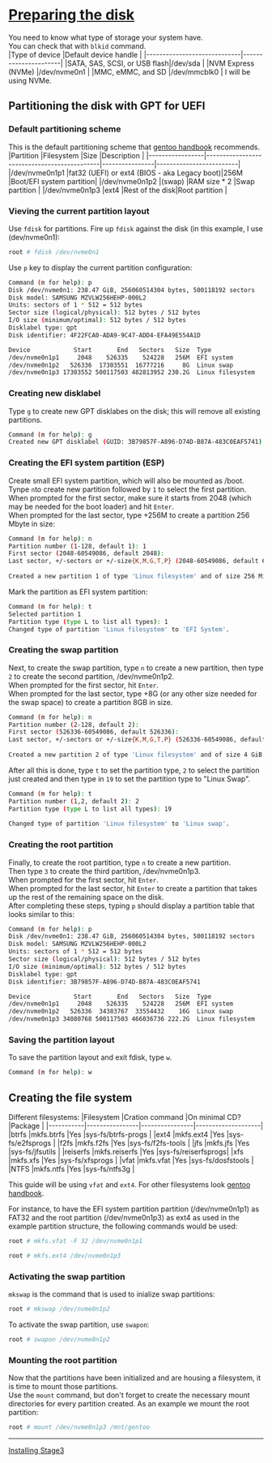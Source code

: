 # [Preparing the disk](https://wiki.gentoo.org/wiki/Handbook:AMD64/Installation/Disks)
You need to know what type of storage your system have.  
You can check that with `blkid` command.  
|Type of device               |Default device handle |
|-----------------------------|----------------------|
|SATA, SAS, SCSI, or USB flash|/dev/sda              |
|NVM Express (NVMe)           |/dev/nvme0n1          |
|MMC, eMMC, and SD            |/dev/mmcblk0          |
I will be using NVMe.  
    
## Partitioning the disk with GPT for UEFI
### Default partitioning scheme
This is the default partitioning scheme that [gentoo handbook](https://wiki.gentoo.org/wiki/Handbook:AMD64/Installation/Disks) recommends.   
|Partition        |Filesystem                                   |Size            |Description              |
|-----------------|---------------------------------------------|----------------|-------------------------|
|/dev/nvme0n1p1   |fat32 (UEFI) or ext4 (BIOS - aka Legacy boot)|256M            |Boot/EFI system partition|
|/dev/nvme0n1p2   |(swap)                                       |RAM size * 2    |Swap partition           |
|/dev/nvme0n1p3   |ext4                                         |Rest of the disk|Root partition           |
  
### Vieving the current partition layout
Use `fdisk` for partitions. Fire up `fdisk` against the disk (in this example, I use (dev/nvme0n1):
```bash
root # fdisk /dev/nvme0n1
```
Use `p` key to display the current partition configuration:
```bash
Command (m for help): p
Disk /dev/nvme0n1: 238.47 GiB, 256060514304 bytes, 500118192 sectors
Disk model: SAMSUNG MZVLW256HEHP-000L2
Units: sectors of 1 * 512 = 512 bytes
Sector size (logical/physical): 512 bytes / 512 bytes
I/O size (minimum/optimal): 512 bytes / 512 bytes
Disklabel type: gpt
Disk identifier: 4F22FCA0-ADA9-9C47-ADD4-EFA49E554A1D

Device            Start       End   Sectors   Size  Type
/dev/nvme0n1p1     2048    526335    524228   256M  EFI system
/dev/nvme0n1p2   526336  17303551  16777216     8G  Linux swap
/dev/nvme0n1p3 17303552 500117503 482813952 230.2G  Linux filesystem 
```
### Creating new disklabel
Type `g` to create new GPT disklabes on the disk; this will remove all existing partitions.
```bash
Command (m for help): g
Created new GPT disklabel (GUID: 3B79857F-A896-D74D-B87A-483C0EAF5741).
```
### Creating the EFI system partition (ESP)
Create small EFI system partition, which will also be mounted as /boot.  
Tynpe `n`to create new partition followed by `1` to select the first partition.  
When prompted for the first sector, make sure it starts from 2048 (which may be needed for the boot loader) and hit `Enter`.  
When prompted for the last sector, type +256M to create a partition 256 Mbyte in size:
```bash
Command (m for help): n
Partition number (1-128, default 1): 1
First sector (2048-60549086, default 2048): 
Last sector, +/-sectors or +/-size{K,M,G,T,P} (2048-60549086, default 60549086): +256M
 
Created a new partition 1 of type 'Linux filesystem' and of size 256 MiB.
```
Mark the partition as EFI system partition:
```bash
Command (m for help): t
Selected partition 1
Partition type (type L to list all types): 1
Changed type of partition 'Linux filesystem' to 'EFI System'.
```
### Creating the swap partition
Next, to create the swap partition, type `n` to create a new partition, then type `2` to create the second partition, /dev/nvme0n1p2.  
When prompted for the first sector, hit `Enter`.  
When prompted for the last sector, type +8G (or any other size needed for the swap space) to create a partition 8GB in size.
```bash
Command (m for help): n
Partition number (2-128, default 2): 
First sector (526336-60549086, default 526336): 
Last sector, +/-sectors or +/-size{K,M,G,T,P} (526336-60549086, default 60549086): +4G
 
Created a new partition 2 of type 'Linux filesystem' and of size 4 GiB.
```
After all this is done, type `t` to set the partition type, `2` to select the partition just created and then type in `19` to set the partition type to "Linux Swap".
```bash
Command (m for help): t
Partition number (1,2, default 2): 2
Partition type (type L to list all types): 19
 
Changed type of partition 'Linux filesystem' to 'Linux swap'.
```
### Creating the root partition
Finally, to create the root partition, type `n` to create a new partition.  
Then type `3` to create the third partition, /dev/nvme0n1p3.  
When prompted for the first sector, hit `Enter`.  
When prompted for the last sector, hit `Enter` to create a partition that takes up the rest of the remaining space on the disk.  
After completing these steps, typing `p` should display a partition table that looks similar to this:
```bash
Command (m for help): p
Disk /dev/nvme0n1: 238.47 GiB, 256060514304 bytes, 500118192 sectors
Disk model: SAMSUNG MZVLW256HEHP-000L2
Units: sectors of 1 * 512 = 512 bytes
Sector size (logical/physical): 512 bytes / 512 bytes
I/O size (minimum/optimal): 512 bytes / 512 bytes
Disklabel type: gpt
Disk identifier: 3B79857F-A896-D74D-B87A-483C0EAF5741

Device            Start       End   Sectors   Size  Type
/dev/nvme0n1p1     2048    526335    524228   256M  EFI system
/dev/nvme0n1p2   526336  34383767  33554432    16G  Linux swap
/dev/nvme0n1p3 34080768 500117503 466036736 222.2G  Linux filesystem 
```
### Saving the partition layout
To save the partition layout and exit fdisk, type `w`.
```bash
Command (m for help): w
```
  
## Creating the file system
Different filesystems:
|Filesystem |Cration command |On minimal CD?  |Package             |
|-----------|----------------|----------------|--------------------|
|btrfs      |mkfs.btrfs      |Yes             |sys-fs/btrfs-progs  |
|ext4       |mkfs.ext4       |Yes             |sys-fs/e2fsprogs    |
|f2fs       |mkfs.f2fs       |Yes             |sys-fs/f2fs-tools   |
|jfs        |mkfs.jfs        |Yes             |sys-fs/jfsutils     |
|reiserfs   |mkfs.reiserfs   |Yes             |sys-fs/reiserfsprogs|
|xfs        |mkfs.xfs        |Yes             |sys-fs/xfsprogs     |
|vfat       |mkfs.vfat       |Yes             |sys-fs/dosfstools   |
|NTFS       |mkfs.ntfs       |Yes             |sys-fs/ntfs3g       |
  
This guide will be using `vfat` and `ext4`. For other filesystems look [gentoo handbook](https://wiki.gentoo.org/wiki/Handbook:AMD64/Installation/Disks).  
  
For instance, to have the EFI system partition partition (/dev/nvme0n1p1) as FAT32 and the root partition (/dev/nvme0n1p3) as ext4 as used in the example partition structure, the following commands would be used: 
```bash
root # mkfs.vfat -F 32 /dev/nvme0n1p1
```
```bash
root # mkfs.ext4 /dev/nvme0n1p3
```
### Activating the swap partition
`mkswap` is the command that is used to inialize swap partitions:
```bash
root # mkswap /dev/nvme0n1p2
```
To activate the swap partition, use `swapon`:
```bash
root # swapon /dev/nvme0n1p2
```
### Mounting the root partition
Now that the partitions have been initialized and are housing a filesystem, it is time to mount those partitions.  
Use the `mount` command, but don't forget to create the necessary mount directories for every partition created. As an example we mount the root partition:
```bash
root # mount /dev/nvme0n1p3 /mnt/gentoo
```
---
[Installing Stage3](https://github.com/Veliquu/Personal-linux/blob/main/Gentoo/Systemd/3.%20Installing%20Stage3.md)
